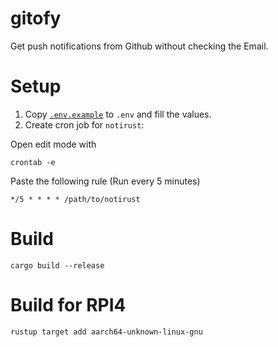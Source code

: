 # gitofy

Get push notifications from Github without checking the Email.

# Setup

1. Copy [`.env.example`](.env.example) to `.env` and fill the values.
2. Create cron job for `notirust`:

Open edit mode with
```console
crontab -e
```

Paste the following rule (Run every 5 minutes)
```
*/5 * * * * /path/to/notirust
```

# Build

```console
cargo build --release
```

# Build for RPI4

```console
rustup target add aarch64-unknown-linux-gnu
```